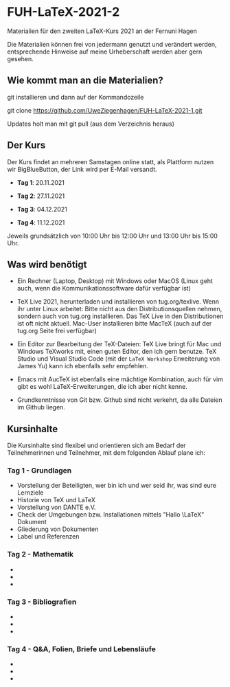 # FUH-LaTeX-2021-2


Materialien für den zweiten LaTeX-Kurs 2021 an der Fernuni Hagen

Die Materialien können frei von jedermann genutzt und verändert werden, entsprechende Hinweise auf meine Urheberschaft werden aber gern gesehen.

## Wie kommt man an die Materialien?

git installieren und dann auf der Kommandozeile

git clone https://github.com/UweZiegenhagen/FUH-LaTeX-2021-1.git

Updates holt man mit git pull (aus dem Verzeichnis heraus)


## Der Kurs


Der Kurs findet an mehreren Samstagen online statt, als Plattform nutzen wir BigBlueButton, der Link wird per E-Mail versandt.


* **Tag 1**: 20.11.2021

* **Tag 2**: 27.11.2021

* **Tag 3**: 04.12.2021

* **Tag 4**: 11.12.2021


Jeweils grundsätzlich von 10:00 Uhr bis 12:00 Uhr und 13:00 Uhr bis 15:00 Uhr.



## Was wird benötigt


* Ein Rechner (Laptop, Desktop) mit Windows oder MacOS (Linux geht auch, wenn die Kommunikationssoftware dafür verfügbar ist)

* TeX Live 2021, herunterladen und installieren von tug.org/texlive. Wenn ihr unter Linux arbeitet: Bitte nicht aus den Distributionsquellen nehmen, sondern auch von tug.org installieren. Das TeX Live in den Distributionen ist oft nicht aktuell. Mac-User installieren bitte MacTeX (auch auf der tug.org Seite frei verfügbar)

* Ein Editor zur Bearbeitung der TeX-Dateien: TeX Live bringt für Mac und Windows TeXworks mit, einen guten Editor, den ich gern benutze. TeX Studio und Visual Studio Code (mit der ``LaTeX Workshop`` Erweiterung von James Yu) kann ich ebenfalls sehr empfehlen.

* Emacs mit AucTeX ist ebenfalls eine mächtige Kombination, auch für vim gibt es wohl LaTeX-Erweiterungen, die ich aber nicht kenne.

* Grundkenntnisse von Git bzw. Github sind nicht verkehrt, da alle Dateien im Github liegen.


## Kursinhalte


Die Kursinhalte sind flexibel und orientieren sich am Bedarf der Teilnehmerinnen und Teilnehmer, mit dem folgenden Ablauf plane ich:

### Tag 1 - Grundlagen

* Vorstellung der Beteiligten, wer bin ich und wer seid ihr, was sind eure Lernziele
* Historie von TeX und LaTeX
* Vorstellung von DANTE e.V.
* Check der Umgebungen bzw. Installationen mittels "Hallo \LaTeX" Dokument
* Gliederung von Dokumenten
* Label und Referenzen

### Tag 2 - Mathematik

*
*
*

### Tag 3 - Bibliografien

*
*
*


### Tag 4 - Q&A, Folien, Briefe und Lebensläufe


*
*
*







